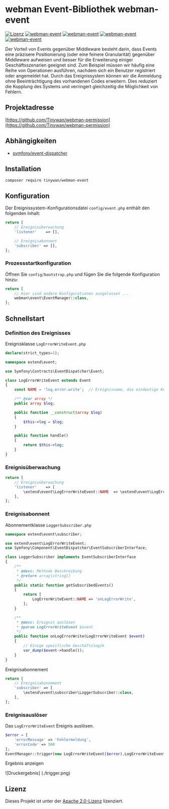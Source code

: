 # webman Event-Bibliothek webman-event

[![Lizenz](https://img.shields.io/github/license/Tinywan/webman-event)]()
[![webman-event](https://img.shields.io/github/v/release/tinywan/webman-event?include_prereleases)]()
[![webman-event](https://img.shields.io/badge/build-passing-brightgreen.svg)]()
[![webman-event](https://img.shields.io/github/last-commit/tinywan/webman-event/main)]()
[![webman-event](https://img.shields.io/github/v/tag/tinywan/webman-event?color=ff69b4)]()

Der Vorteil von Events gegenüber Middleware besteht darin, dass Events eine präzisere Positionierung (oder eine feinere Granularität) gegenüber Middleware aufweisen und besser für die Erweiterung einiger Geschäftsszenarien geeignet sind. Zum Beispiel müssen wir häufig eine Reihe von Operationen ausführen, nachdem sich ein Benutzer registriert oder angemeldet hat. Durch das Ereignissystem können wir die Anmeldung ohne Beeinträchtigung des vorhandenen Codes erweitern. Dies reduziert die Kopplung des Systems und verringert gleichzeitig die Möglichkeit von Fehlern.

## Projektadresse

[https://github.com/Tinywan/webman-permission](https://github.com/Tinywan/webman-permission)

## Abhängigkeiten

- [symfony/event-dispatcher](https://github.com/symfony/event-dispatcher)

## Installation

```shell script
composer require tinywan/webman-event
```

## Konfiguration 

Der Ereignissystem-Konfigurationsdatei `config/event.php` enthält den folgenden Inhalt:

```php
return [
    // Ereignisüberwachung
    'listener'    => [],

    // Ereignisabonnent
    'subscriber' => [],
];
```

### Prozessstartkonfiguration

Öffnen Sie `config/bootstrap.php` und fügen Sie die folgende Konfiguration hinzu:

```php
return [
    // Hier sind andere Konfigurationen ausgelassen ...
    webman\event\EventManager::class,
];
```

## Schnellstart

### Definition des Ereignisses

Ereignisklasse `LogErrorWriteEvent.php`

```php
declare(strict_types=1);

namespace extend\event;

use Symfony\Contracts\EventDispatcher\Event;

class LogErrorWriteEvent extends Event
{
    const NAME = 'log.error.write';  // Ereignisname, die eindeutige Kennung des Ereignisses

    /** @var array */
    public array $log;

    public function __construct(array $log)
    {
        $this->log = $log;
    }

    public function handle()
    {
        return $this->log;
    }
}
```

### Ereignisüberwachung
```php
return [
    // Ereignisüberwachung
    'listener'    => [
        \extend\event\LogErrorWriteEvent::NAME  => \extend\event\LogErrorWriteEvent::class,
    ],
];
```

### Ereignisabonnent

Abonnementklasse `LoggerSubscriber.php`

```php
namespace extend\event\subscriber;

use extend\event\LogErrorWriteEvent;
use Symfony\Component\EventDispatcher\EventSubscriberInterface;

class LoggerSubscriber implements EventSubscriberInterface
{
    /**
     * @desc: Methode Beschreibung
     * @return array|string[]
     */
    public static function getSubscribedEvents()
    {
        return [
            LogErrorWriteEvent::NAME => 'onLogErrorWrite',
        ];
    }

    /**
     * @desc: Ereignis auslösen
     * @param LogErrorWriteEvent $event
     */
    public function onLogErrorWrite(LogErrorWriteEvent $event)
    {
        // Einige spezifische Geschäftslogik
        var_dump($event->handle());
    }
}
```

Ereignisabonnement
```php
return [
    // Ereignisabonnement
    'subscriber' => [
        \extend\event\subscriber\LoggerSubscriber::class,
    ],
];
```

### Ereignisauslöser

Das `LogErrorWriteEvent` Ereignis auslösen.

```php
$error = [
    'errorMessage' => 'Fehlermeldung',
    'errorCode' => 500
];
EventManager::trigger(new LogErrorWriteEvent($error),LogErrorWriteEvent::NAME);
```

Ergebnis anzeigen

![Druckergebnis] (./trigger.png)

## Lizenz

Dieses Projekt ist unter der [Apache 2.0-Lizenz](LICENSE) lizenziert.
